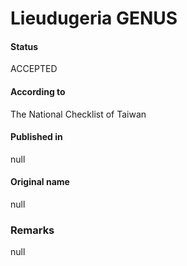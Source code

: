 Lieudugeria GENUS
=======

#### Status
ACCEPTED

#### According to
The National Checklist of Taiwan

#### Published in
null

#### Original name
null

### Remarks
null